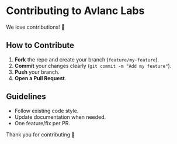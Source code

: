 # Contributing to Avlanc Labs

We love contributions! 🚀

## How to Contribute
1. **Fork** the repo and create your branch (`feature/my-feature`).
2. **Commit** your changes clearly (`git commit -m "Add my feature"`).
3. **Push** your branch.
4. **Open a Pull Request**.

## Guidelines
- Follow existing code style.
- Update documentation when needed.
- One feature/fix per PR.

Thank you for contributing 💙
